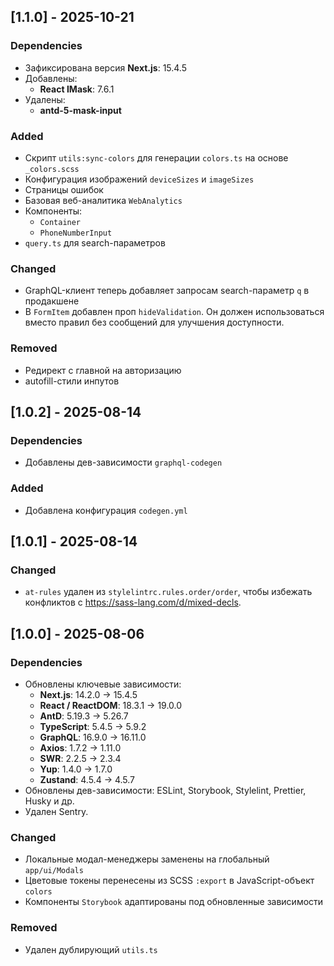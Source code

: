 ## [1.1.0] - 2025-10-21

### Dependencies

- Зафиксирована версия **Next.js**: 15.4.5
- Добавлены:
    - **React IMask**: 7.6.1
- Удалены:
    - **antd-5-mask-input**

### Added

- Скрипт `utils:sync-colors` для генерации `colors.ts` на основе `_colors.scss`
- Конфигурация изображений `deviceSizes` и `imageSizes`
- Страницы ошибок
- Базовая веб-аналитика `WebAnalytics`
- Компоненты:
    - `Container`
    - `PhoneNumberInput`
- `query.ts` для search-параметров

### Changed

- GraphQL-клиент теперь добавляет запросам search-параметр `q` в продакшене
- В `FormItem` добавлен проп `hideValidation`. Он должен использоваться вместо правил без сообщений для улучшения доступности.

### Removed

- Редирект с главной на авторизацию
- autofill-стили инпутов

## [1.0.2] - 2025-08-14

### Dependencies

- Добавлены дев-зависимости `graphql-codegen`

### Added

- Добавлена конфигурация `codegen.yml`

## [1.0.1] - 2025-08-14

### Changed

- `at-rules` удален из `stylelintrc.rules.order/order`, чтобы избежать конфликтов с https://sass-lang.com/d/mixed-decls.

## [1.0.0] - 2025-08-06

### Dependencies

- Обновлены ключевые зависимости:
    - **Next.js**: 14.2.0 → 15.4.5
    - **React / ReactDOM**: 18.3.1 → 19.0.0
    - **AntD**: 5.19.3 → 5.26.7
    - **TypeScript**: 5.4.5 → 5.9.2
    - **GraphQL**: 16.9.0 → 16.11.0
    - **Axios**: 1.7.2 → 1.11.0
    - **SWR**: 2.2.5 → 2.3.4
    - **Yup**: 1.4.0 → 1.7.0
    - **Zustand**: 4.5.4 → 4.5.7
- Обновлены дев-зависимости: ESLint, Storybook, Stylelint, Prettier, Husky и др.
- Удален Sentry.

### Changed

- Локальные модал-менеджеры заменены на глобальный `app/ui/Modals`
- Цветовые токены перенесены из SCSS `:export` в JavaScript-объект `colors`
- Компоненты `Storybook` адаптированы под обновленные зависимости

### Removed

- Удален дублирующий `utils.ts`

